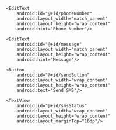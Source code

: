 <?xml version="1.0" encoding="utf-8"?>
<LinearLayout xmlns:android="http://schemas.android.com/apk/res/android"
    android:layout_width="match_parent"
    android:layout_height="match_parent"
    android:orientation="vertical"
    android:padding="16dp">

    <EditText
        android:id="@+id/phoneNumber"
        android:layout_width="match_parent"
        android:layout_height="wrap_content"
        android:hint="Phone Number"/>

    <EditText
        android:id="@+id/message"
        android:layout_width="match_parent"
        android:layout_height="wrap_content"
        android:hint="Message"/>

    <Button
        android:id="@+id/sendButton"
        android:layout_width="wrap_content"
        android:layout_height="wrap_content"
        android:text="Send SMS"/>

    <TextView
        android:id="@+id/smsStatus"
        android:layout_width="wrap_content"
        android:layout_height="wrap_content"
        android:layout_marginTop="16dp"/>
</LinearLayout>
